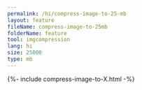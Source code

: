 ```yaml
---
permalink: /hi/compress-image-to-25-mb
layout: feature
fileName: compress-image-to-25mb
folderName: feature
tool: imgcompression
lang: hi
size: 25000
type: mb
---
```


{%- include compress-image-to-X.html -%}
